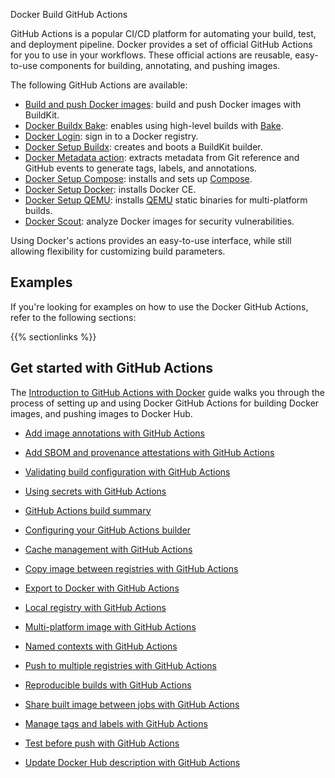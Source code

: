 Docker Build GitHub Actions


GitHub Actions is a popular CI/CD platform for automating your build, test, and
deployment pipeline. Docker provides a set of official GitHub Actions for you to
use in your workflows. These official actions are reusable, easy-to-use
components for building, annotating, and pushing images.

The following GitHub Actions are available:

- [Build and push Docker images](https://github.com/marketplace/actions/build-and-push-docker-images):
  build and push Docker images with BuildKit.
- [Docker Buildx Bake](https://github.com/marketplace/actions/docker-buildx-bake):
  enables using high-level builds with [Bake](../../bake/_index.md).
- [Docker Login](https://github.com/marketplace/actions/docker-login):
  sign in to a Docker registry.
- [Docker Setup Buildx](https://github.com/marketplace/actions/docker-setup-buildx):
  creates and boots a BuildKit builder.
- [Docker Metadata action](https://github.com/marketplace/actions/docker-metadata-action):
  extracts metadata from Git reference and GitHub events to generate tags,
  labels, and annotations.
- [Docker Setup Compose](https://github.com/marketplace/actions/docker-setup-compose):
  installs and sets up [Compose](../../../compose).
- [Docker Setup Docker](https://github.com/marketplace/actions/docker-setup-docker):
  installs Docker CE.
- [Docker Setup QEMU](https://github.com/marketplace/actions/docker-setup-qemu):
  installs [QEMU](https://github.com/qemu/qemu) static binaries for
  multi-platform builds.
- [Docker Scout](https://github.com/docker/scout-action):
  analyze Docker images for security vulnerabilities.

Using Docker's actions provides an easy-to-use interface, while still allowing
flexibility for customizing build parameters.

## Examples

If you're looking for examples on how to use the Docker GitHub Actions,
refer to the following sections:

{{% sectionlinks %}}

## Get started with GitHub Actions

The [Introduction to GitHub Actions with Docker](/guides/gha.md) guide walks
you through the process of setting up and using Docker GitHub Actions for
building Docker images, and pushing images to Docker Hub.



- [Add image annotations with GitHub Actions](https://docs.docker.com/build/ci/github-actions/annotations/)

- [Add SBOM and provenance attestations with GitHub Actions](https://docs.docker.com/build/ci/github-actions/attestations/)

- [Validating build configuration with GitHub Actions](https://docs.docker.com/build/ci/github-actions/checks/)

- [Using secrets with GitHub Actions](https://docs.docker.com/build/ci/github-actions/secrets/)

- [GitHub Actions build summary](https://docs.docker.com/build/ci/github-actions/build-summary/)

- [Configuring your GitHub Actions builder](https://docs.docker.com/build/ci/github-actions/configure-builder/)

- [Cache management with GitHub Actions](https://docs.docker.com/build/ci/github-actions/cache/)

- [Copy image between registries with GitHub Actions](https://docs.docker.com/build/ci/github-actions/copy-image-registries/)

- [Export to Docker with GitHub Actions](https://docs.docker.com/build/ci/github-actions/export-docker/)

- [Local registry with GitHub Actions](https://docs.docker.com/build/ci/github-actions/local-registry/)

- [Multi-platform image with GitHub Actions](https://docs.docker.com/build/ci/github-actions/multi-platform/)

- [Named contexts with GitHub Actions](https://docs.docker.com/build/ci/github-actions/named-contexts/)

- [Push to multiple registries with GitHub Actions](https://docs.docker.com/build/ci/github-actions/push-multi-registries/)

- [Reproducible builds with GitHub Actions](https://docs.docker.com/build/ci/github-actions/reproducible-builds/)

- [Share built image between jobs with GitHub Actions](https://docs.docker.com/build/ci/github-actions/share-image-jobs/)

- [Manage tags and labels with GitHub Actions](https://docs.docker.com/build/ci/github-actions/manage-tags-labels/)

- [Test before push with GitHub Actions](https://docs.docker.com/build/ci/github-actions/test-before-push/)

- [Update Docker Hub description with GitHub Actions](https://docs.docker.com/build/ci/github-actions/update-dockerhub-desc/)
